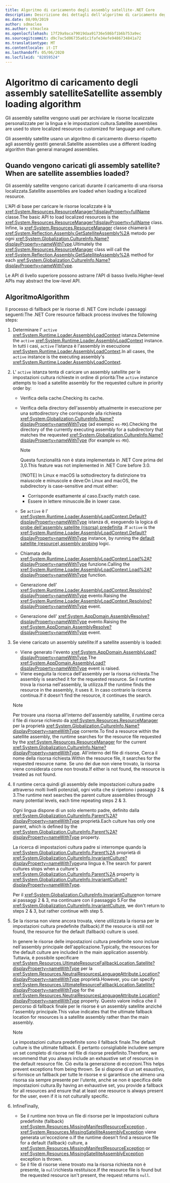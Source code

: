 ```yaml
---
title: Algoritmo di caricamento degli assembly satellite-.NET Core
description: Descrizione dei dettagli dell'algoritmo di caricamento degli assembly satellite in .NET Core
ms.date: 08/09/2019
author: sdmaclea
ms.author: stmaclea
ms.openlocfilehash: 17f29a9aca79019daa91736e586bf1b6b753a9ec
ms.sourcegitcommit: d9c7ac5d06735a01c1fafe34efe9486734841a72
ms.translationtype: MT
ms.contentlocale: it-IT
ms.lasthandoff: 05/06/2020
ms.locfileid: "82859524"
---
```

# <a name="satellite-assembly-loading-algorithm"></a><span data-ttu-id="b5da9-103">Algoritmo di caricamento degli assembly satellite</span><span class="sxs-lookup"><span data-stu-id="b5da9-103">Satellite assembly loading algorithm</span></span>

<span data-ttu-id="b5da9-104">Gli assembly satellite vengono usati per archiviare le risorse localizzate personalizzate per la lingua e le impostazioni cultura.</span><span class="sxs-lookup"><span data-stu-id="b5da9-104">Satellite assemblies are used to store localized resources customized for language and culture.</span></span>

<span data-ttu-id="b5da9-105">Gli assembly satellite usano un algoritmo di caricamento diverso rispetto agli assembly gestiti generali.</span><span class="sxs-lookup"><span data-stu-id="b5da9-105">Satellite assemblies use a different loading algorithm than general managed assemblies.</span></span>

## <a name="when-are-satellite-assemblies-loaded"></a><span data-ttu-id="b5da9-106">Quando vengono caricati gli assembly satellite?</span><span class="sxs-lookup"><span data-stu-id="b5da9-106">When are satellite assemblies loaded?</span></span>

<span data-ttu-id="b5da9-107">Gli assembly satellite vengono caricati durante il caricamento di una risorsa localizzata.</span><span class="sxs-lookup"><span data-stu-id="b5da9-107">Satellite assemblies are loaded when loading a localized resource.</span></span>

<span data-ttu-id="b5da9-108">L'API di base per caricare le risorse localizzate è la <xref:System.Resources.ResourceManager?displayProperty=fullName> classe.</span><span class="sxs-lookup"><span data-stu-id="b5da9-108">The basic API to load localized resources is the <xref:System.Resources.ResourceManager?displayProperty=fullName> class.</span></span> <span data-ttu-id="b5da9-109">Infine, la <xref:System.Resources.ResourceManager> classe chiamerà il <xref:System.Reflection.Assembly.GetSatelliteAssembly%2A> metodo per ogni <xref:System.Globalization.CultureInfo.Name?displayProperty=nameWithType>.</span><span class="sxs-lookup"><span data-stu-id="b5da9-109">Ultimately the <xref:System.Resources.ResourceManager> class will call the <xref:System.Reflection.Assembly.GetSatelliteAssembly%2A> method for each <xref:System.Globalization.CultureInfo.Name?displayProperty=nameWithType>.</span></span>

<span data-ttu-id="b5da9-110">Le API di livello superiore possono astrarre l'API di basso livello.</span><span class="sxs-lookup"><span data-stu-id="b5da9-110">Higher-level APIs may abstract the low-level API.</span></span>

## <a name="algorithm"></a><span data-ttu-id="b5da9-111">Algoritmo</span><span class="sxs-lookup"><span data-stu-id="b5da9-111">Algorithm</span></span>

<span data-ttu-id="b5da9-112">Il processo di fallback per le risorse di .NET Core include i passaggi seguenti:</span><span class="sxs-lookup"><span data-stu-id="b5da9-112">The .NET Core resource fallback process involves the following steps:</span></span>

1. <span data-ttu-id="b5da9-113">Determinare l' `active` <xref:System.Runtime.Loader.AssemblyLoadContext> istanza.</span><span class="sxs-lookup"><span data-stu-id="b5da9-113">Determine the `active` <xref:System.Runtime.Loader.AssemblyLoadContext> instance.</span></span> <span data-ttu-id="b5da9-114">In tutti i casi, `active` l'istanza è l'assembly in esecuzione <xref:System.Runtime.Loader.AssemblyLoadContext>.</span><span class="sxs-lookup"><span data-stu-id="b5da9-114">In all cases, the `active` instance is the executing assembly's <xref:System.Runtime.Loader.AssemblyLoadContext>.</span></span>

2. <span data-ttu-id="b5da9-115">L' `active` istanza tenta di caricare un assembly satellite per le impostazioni cultura richieste in ordine di priorità:</span><span class="sxs-lookup"><span data-stu-id="b5da9-115">The `active` instance attempts to load a satellite assembly for the requested culture in priority order by:</span></span>
    - <span data-ttu-id="b5da9-116">Verifica della cache.</span><span class="sxs-lookup"><span data-stu-id="b5da9-116">Checking its cache.</span></span>
    - <span data-ttu-id="b5da9-117">Verifica della directory dell'assembly attualmente in esecuzione per una sottodirectory che corrisponde alla richiesta <xref:System.Globalization.CultureInfo.Name?displayProperty=nameWithType> (ad esempio `es-MX`).</span><span class="sxs-lookup"><span data-stu-id="b5da9-117">Checking the directory of the currently executing assembly for a subdirectory that matches the requested <xref:System.Globalization.CultureInfo.Name?displayProperty=nameWithType> (for example `es-MX`).</span></span>

        > [!NOTE]
        > <span data-ttu-id="b5da9-118">Questa funzionalità non è stata implementata in .NET Core prima del 3,0.</span><span class="sxs-lookup"><span data-stu-id="b5da9-118">This feature was not implemented in .NET Core before 3.0.</span></span>
        >
        > [!NOTE]
        > <span data-ttu-id="b5da9-119">In Linux e macOS la sottodirectory fa distinzione tra maiuscole e minuscole e deve:</span><span class="sxs-lookup"><span data-stu-id="b5da9-119">On Linux and macOS, the subdirectory is case-sensitive and must either:</span></span>
        >
        > - <span data-ttu-id="b5da9-120">Corrisponde esattamente al caso.</span><span class="sxs-lookup"><span data-stu-id="b5da9-120">Exactly match case.</span></span>
        > - <span data-ttu-id="b5da9-121">Essere in lettere minuscole.</span><span class="sxs-lookup"><span data-stu-id="b5da9-121">Be in lower case.</span></span>

    - <span data-ttu-id="b5da9-122">Se `active` è l' <xref:System.Runtime.Loader.AssemblyLoadContext.Default?displayProperty=nameWithType> istanza di, eseguendo la logica di [probe dell'assembly satellite (risorsa) predefinita](default-probing.md#satellite-resource-assembly-probing) .</span><span class="sxs-lookup"><span data-stu-id="b5da9-122">If `active` is the <xref:System.Runtime.Loader.AssemblyLoadContext.Default?displayProperty=nameWithType> instance, by running the [default satellite (resource) assembly probing](default-probing.md#satellite-resource-assembly-probing) logic.</span></span>

    - <span data-ttu-id="b5da9-123">Chiamata della <xref:System.Runtime.Loader.AssemblyLoadContext.Load%2A?displayProperty=nameWithType> funzione.</span><span class="sxs-lookup"><span data-stu-id="b5da9-123">Calling the <xref:System.Runtime.Loader.AssemblyLoadContext.Load%2A?displayProperty=nameWithType> function.</span></span>

    - <span data-ttu-id="b5da9-124">Generazione dell' <xref:System.Runtime.Loader.AssemblyLoadContext.Resolving?displayProperty=nameWithType> evento.</span><span class="sxs-lookup"><span data-stu-id="b5da9-124">Raising the <xref:System.Runtime.Loader.AssemblyLoadContext.Resolving?displayProperty=nameWithType> event.</span></span>

    - <span data-ttu-id="b5da9-125">Generazione dell' <xref:System.AppDomain.AssemblyResolve?displayProperty=nameWithType> evento.</span><span class="sxs-lookup"><span data-stu-id="b5da9-125">Raising the <xref:System.AppDomain.AssemblyResolve?displayProperty=nameWithType> event.</span></span>

3. <span data-ttu-id="b5da9-126">Se viene caricato un assembly satellite:</span><span class="sxs-lookup"><span data-stu-id="b5da9-126">If a satellite assembly is loaded:</span></span>
   - <span data-ttu-id="b5da9-127">Viene generato l'evento <xref:System.AppDomain.AssemblyLoad?displayProperty=nameWithType>.</span><span class="sxs-lookup"><span data-stu-id="b5da9-127">The <xref:System.AppDomain.AssemblyLoad?displayProperty=nameWithType> event is raised.</span></span>
   - <span data-ttu-id="b5da9-128">Viene eseguita la ricerca dell'assembly per la risorsa richiesta.</span><span class="sxs-lookup"><span data-stu-id="b5da9-128">The assembly is searched it for the requested resource.</span></span> <span data-ttu-id="b5da9-129">Se il runtime trova la risorsa nell'assembly, la utilizza.</span><span class="sxs-lookup"><span data-stu-id="b5da9-129">If the runtime finds the resource in the assembly, it uses it.</span></span> <span data-ttu-id="b5da9-130">In caso contrario la ricerca continua.</span><span class="sxs-lookup"><span data-stu-id="b5da9-130">If it doesn't find the resource, it continues the search.</span></span>

    > [!NOTE]
    > <span data-ttu-id="b5da9-131">Per trovare una risorsa all'interno dell'assembly satellite, il runtime cerca il file di risorse richiesto da <xref:System.Resources.ResourceManager> per la proprietà <xref:System.Globalization.CultureInfo.Name?displayProperty=nameWithType> corrente.</span><span class="sxs-lookup"><span data-stu-id="b5da9-131">To find a resource within the satellite assembly, the runtime searches for the resource file requested by the <xref:System.Resources.ResourceManager> for the current <xref:System.Globalization.CultureInfo.Name?displayProperty=nameWithType>.</span></span> <span data-ttu-id="b5da9-132">All'interno del file di risorse, Cerca il nome della risorsa richiesta.</span><span class="sxs-lookup"><span data-stu-id="b5da9-132">Within the resource file, it searches for the requested resource name.</span></span> <span data-ttu-id="b5da9-133">Se uno dei due non viene trovato, la risorsa viene considerata come non trovata.</span><span class="sxs-lookup"><span data-stu-id="b5da9-133">If either is not found, the resource is treated as not found.</span></span>

4. <span data-ttu-id="b5da9-134">Il runtime cerca quindi gli assembly delle impostazioni cultura padre attraverso molti livelli potenziali, ogni volta che si ripetono i passaggi 2 & 3.</span><span class="sxs-lookup"><span data-stu-id="b5da9-134">The runtime next searches the parent culture assemblies through many potential levels, each time repeating steps 2 & 3.</span></span>

    <span data-ttu-id="b5da9-135">Ogni lingua dispone di un solo elemento padre, definito dalla <xref:System.Globalization.CultureInfo.Parent%2A?displayProperty=nameWithType> proprietà.</span><span class="sxs-lookup"><span data-stu-id="b5da9-135">Each culture has only one parent, which is defined by the <xref:System.Globalization.CultureInfo.Parent%2A?displayProperty=nameWithType> property.</span></span>

    <span data-ttu-id="b5da9-136">La ricerca di impostazioni cultura padre si interrompe quando la <xref:System.Globalization.CultureInfo.Parent%2A> proprietà di <xref:System.Globalization.CultureInfo.InvariantCulture?displayProperty=nameWithType>una lingua è.</span><span class="sxs-lookup"><span data-stu-id="b5da9-136">The search for parent cultures stops when a culture's <xref:System.Globalization.CultureInfo.Parent%2A> property is <xref:System.Globalization.CultureInfo.InvariantCulture?displayProperty=nameWithType>.</span></span>

    <span data-ttu-id="b5da9-137">Per il <xref:System.Globalization.CultureInfo.InvariantCulture>non tornare ai passaggi 2 & 3, ma continuare con il passaggio 5.</span><span class="sxs-lookup"><span data-stu-id="b5da9-137">For the <xref:System.Globalization.CultureInfo.InvariantCulture>, we don't return to steps 2 & 3, but rather continue with step 5.</span></span>

5. <span data-ttu-id="b5da9-138">Se la risorsa non viene ancora trovata, viene utilizzata la risorsa per le impostazioni cultura predefinite (fallback).</span><span class="sxs-lookup"><span data-stu-id="b5da9-138">If the resource is still not found, the resource for the default (fallback) culture is used.</span></span>

   <span data-ttu-id="b5da9-139">In genere le risorse delle impostazioni cultura predefinite sono incluse nell'assembly principale dell'applicazione.</span><span class="sxs-lookup"><span data-stu-id="b5da9-139">Typically, the resources for the default culture are included in the main application assembly.</span></span> <span data-ttu-id="b5da9-140">Tuttavia, è possibile specificare <xref:System.Resources.UltimateResourceFallbackLocation.Satellite?displayProperty=nameWithType> per la <xref:System.Resources.NeutralResourcesLanguageAttribute.Location?displayProperty=nameWithType> proprietà.</span><span class="sxs-lookup"><span data-stu-id="b5da9-140">However, you can specify <xref:System.Resources.UltimateResourceFallbackLocation.Satellite?displayProperty=nameWithType> for the <xref:System.Resources.NeutralResourcesLanguageAttribute.Location?displayProperty=nameWithType> property.</span></span> <span data-ttu-id="b5da9-141">Questo valore indica che il percorso di fallback finale per le risorse è un assembly satellite anziché l'assembly principale.</span><span class="sxs-lookup"><span data-stu-id="b5da9-141">This value indicates that the ultimate fallback location for resources is a satellite assembly rather than the main assembly.</span></span>

    > [!NOTE]
    > <span data-ttu-id="b5da9-142">Le impostazioni cultura predefinite sono il fallback finale.</span><span class="sxs-lookup"><span data-stu-id="b5da9-142">The default culture is the ultimate fallback.</span></span> <span data-ttu-id="b5da9-143">È pertanto consigliabile includere sempre un set completo di risorse nel file di risorse predefinito.</span><span class="sxs-lookup"><span data-stu-id="b5da9-143">Therefore, we recommend that you always include an exhaustive set of resources in the default resource file.</span></span> <span data-ttu-id="b5da9-144">Ciò evita la generazione di eccezioni.</span><span class="sxs-lookup"><span data-stu-id="b5da9-144">This helps prevent exceptions from being thrown.</span></span> <span data-ttu-id="b5da9-145">Se si dispone di un set esaustivo, si fornisce un fallback per tutte le risorse e si garantisce che almeno una risorsa sia sempre presente per l'utente, anche se non è specifica delle impostazioni cultura.</span><span class="sxs-lookup"><span data-stu-id="b5da9-145">By having an exhaustive set, you provide a fallback for all resources and ensure that at least one resource is always present for the user, even if it is not culturally specific.</span></span>

6. <span data-ttu-id="b5da9-146">Infine</span><span class="sxs-lookup"><span data-stu-id="b5da9-146">Finally,</span></span>
   - <span data-ttu-id="b5da9-147">Se il runtime non trova un file di risorse per le impostazioni cultura predefinite (fallback) <xref:System.Resources.MissingManifestResourceException> , <xref:System.Resources.MissingSatelliteAssemblyException> viene generata un'eccezione o.</span><span class="sxs-lookup"><span data-stu-id="b5da9-147">If the runtime doesn't find a resource file for a default (fallback) culture, a <xref:System.Resources.MissingManifestResourceException> or <xref:System.Resources.MissingSatelliteAssemblyException> exception is thrown.</span></span>
   - <span data-ttu-id="b5da9-148">Se il file di risorse viene trovato ma la risorsa richiesta non è presente, la `null`richiesta restituisce.</span><span class="sxs-lookup"><span data-stu-id="b5da9-148">If the resource file is found but the requested resource isn't present, the request returns `null`.</span></span>
